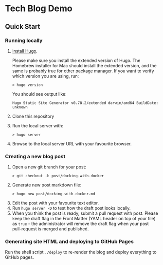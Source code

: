 # Tech Blog Demo

## Quick Start

### Running locally

1. [Install Hugo](https://gohugo.io/overview/installing/).

   Please make sure you install the extended version of Hugo.
   The Homebrew installer for Mac should install the extended version, and the
   same is probably true for other package manager.
   If you want to verify which version you are using, run:
   ```
   > hugo version
   ```
   You should see output like:
   ```
   Hugo Static Site Generator v0.78.2/extended darwin/amd64 BuildDate: unknown
   ```

2. Clone this repository
3. Run the local server with:
   ```
   > hugo server
   ```
4. Browse to the local server URL with your favourite browser.

### Creating a new blog post

1. Open a new git branch for your post:
   ```
   > git checkout -b post/docking-with-docker
   ```
2. Generate new post markdown file:
   ```
   > hugo new post/docking-with-docker.md
   ```
3. Edit the post with your favourite text editor.
4. Run `hugo server -D` to test how the draft post looks locally.
5. When you think the post is ready, submit a pull request with post. Please
   keep the draft flag in the Front Matter (YAML header on top of your file) as
   `true` - the administrator will remove the draft flag when your post
   pull-request is merged and published.

### Generating site HTML and deploying to GitHub Pages

Run the shell script `./deploy` to re-render the blog and deploy everything to
GitHub pages.


